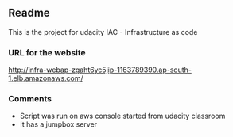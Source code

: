 ## Readme

This is the project for udacity IAC - Infrastructure as code

### URL for the website
http://infra-webap-zgaht6yc5jip-1163789390.ap-south-1.elb.amazonaws.com/


### Comments
- Script was run on aws console started from udacity classroom
- It has a jumpbox server